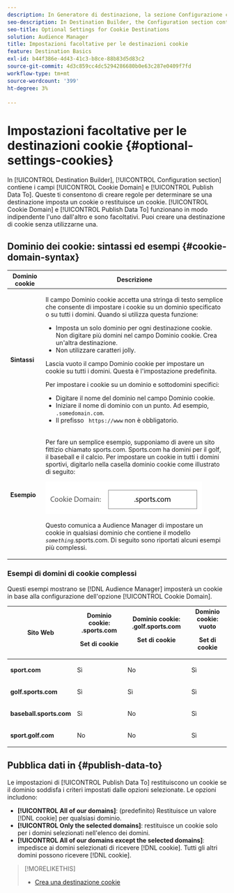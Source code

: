 ```yaml
---
description: In Generatore di destinazione, la sezione Configurazione contiene i campi Dominio cookie e Pubblica dati in. Queste ti consentono di creare regole per determinare se una destinazione imposta un cookie o restituisce un cookie. Cookie Domain (Dominio cookie) e Publish Data (Pubblica dati) Per lavorare in modo indipendente l’uno dall’altro e sono facoltativi. Puoi creare una destinazione di cookie senza utilizzarne una.
seo-description: In Destination Builder, the Configuration section contains the Cookie Domain and Publish Data To fields. These let you create rules to determine if a destination sets a cookie or returns a cookie. Cookie Domain and Publish Data To work independently of each other and are optional. You can create a cookie destination without using either of them.
seo-title: Optional Settings for Cookie Destinations
solution: Audience Manager
title: Impostazioni facoltative per le destinazioni cookie
feature: Destination Basics
exl-id: b44f386e-4d43-41c3-b8ce-88b83d5d83c2
source-git-commit: 4d3c859cc4dc5294286680b0e63c287e0409f7fd
workflow-type: tm+mt
source-wordcount: '399'
ht-degree: 3%

---
```


# Impostazioni facoltative per le destinazioni cookie {#optional-settings-cookies}

In [!UICONTROL Destination Builder], [!UICONTROL Configuration section] contiene i campi [!UICONTROL Cookie Domain] e [!UICONTROL Publish Data To]. Queste ti consentono di creare regole per determinare se una destinazione imposta un cookie o restituisce un cookie. [!UICONTROL Cookie Domain] e [!UICONTROL Publish Data To] funzionano in modo indipendente l&#39;uno dall&#39;altro e sono facoltativi. Puoi creare una destinazione di cookie senza utilizzarne una.

## Dominio dei cookie: sintassi ed esempi {#cookie-domain-syntax}

<!-- cookie-destination-options.xml -->

<table id="table_4F4F7562AFEE49F8917AAE5712B5CCE4"> 
 <thead> 
  <tr> 
   <th colname="col1" class="entry"> Dominio cookie </th> 
   <th colname="col2" class="entry"> Descrizione </th> 
  </tr>
 </thead>
 <tbody> 
  <tr> 
   <td colname="col1"> <p><b>Sintassi</b> </p> </td> 
   <td colname="col2"> <p>Il campo Dominio <span class="wintitle"> cookie</span> accetta una stringa di testo semplice che consente di impostare i cookie su un dominio specificato o su tutti i domini. Quando si utilizza questa funzione: </p> <p> 
     <ul id="ul_473CB59F2C0C4B358201BE5C8B27D73D"> 
      <li id="li_4E7F4691C1B54415963F7D5AA1558C9A">Imposta un solo dominio per ogni destinazione cookie. Non digitare più domini nel campo Dominio <span class="wintitle"> cookie</span>. Crea un'altra <span class="wintitle"> destinazione</span>. </li> 
      <li id="li_AEBF5C5F3C264C5EA4A2A6063C3F377D">Non utilizzare caratteri jolly. </li> 
     </ul> </p> <p> Lascia vuoto il campo Dominio <span class="wintitle"> cookie</span> per impostare un cookie su tutti i domini. Questa è l'impostazione predefinita. </p> <p>Per impostare i cookie su un dominio e sottodomini specifici: </p> <p> 
     <ul id="ul_F25BC0D8C40641A2A5CA338E5C258435"> 
      <li id="li_E236D8DEE4F24F9BBA36074F7049C12C">Digitare il nome del dominio nel campo Dominio <span class="wintitle"> cookie</span>. </li> 
      <li id="li_0471C198EE344DE5963A3C2F70B9E78B">Iniziare il nome di dominio con un punto. Ad esempio, <code> .somedomain.com</code>. </li> 
      <li id="li_73D06F2BEF45487280C2245E1F6B8ED0">Il prefisso <code> https://www</code> non è obbligatorio. </li> 
     </ul> </p> </td> 
  </tr> 
  <tr> 
   <td colname="col1"> <p><b>Esempio</b> </p> </td> 
   <td colname="col2"> <p>Per fare un semplice esempio, supponiamo di avere un sito fittizio chiamato sports.com. Sports.com ha domini per il golf, il baseball e il calcio. Per impostare un cookie in tutti i domini sportivi, digitarlo nella casella <span class="wintitle"> dominio cookie</span> come illustrato di seguito: </p> <p> <img src="assets/sports-domain.png" id="image_8883477BB3B543648C97A441AD34C6DE" /> </p> <p>Questo comunica a <span class="keyword"> Audience Manager</span> di impostare un cookie in qualsiasi dominio che contiene il modello <code><i>something</i></code>.sports.com. Di seguito sono riportati alcuni esempi più complessi. </p> </td> 
  </tr> 
 </tbody> 
</table>

### Esempi di domini di cookie complessi

Questi esempi mostrano se [!DNL Audience Manager] imposterà un cookie in base alla configurazione dell&#39;opzione [!UICONTROL Cookie Domain].

<table id="table_3A7B9479CDA6493FA8104D8D9841E914"> 
 <thead> 
  <tr> 
   <th colname="col1" class="entry"> Sito Web </th> 
   <th colname="col2" class="entry">Dominio cookie: .sports.com <p>Set di cookie </p> </th> 
   <th colname="col3" class="entry">Dominio cookie: .golf.sports.com <p>Set di cookie </p> </th> 
   <th colname="col4" class="entry">Dominio cookie: vuoto <p>Set di cookie </p> </th> 
  </tr> 
 </thead>
 <tbody> 
  <tr> 
   <td colname="col1"> <p> <b>sport.com</b> </p> </td> 
   <td colname="col2"> Sì </td> 
   <td colname="col3"> No </td> 
   <td colname="col4"> Sì </td> 
  </tr> 
  <tr> 
   <td colname="col1"> <p> <b>golf.sports.com</b> </p> </td> 
   <td colname="col2"> Sì </td> 
   <td colname="col3"> Sì </td> 
   <td colname="col4"> Sì </td> 
  </tr> 
  <tr> 
   <td colname="col1"> <p> <b>baseball.sports.com</b> </p> </td> 
   <td colname="col2"> Sì </td> 
   <td colname="col3"> No </td> 
   <td colname="col4"> Sì </td> 
  </tr> 
  <tr> 
   <td colname="col1"> <p> <b>sport.golf.com</b> </p> </td> 
   <td colname="col2"> No </td> 
   <td colname="col3"> No </td> 
   <td colname="col4"> Sì </td> 
  </tr> 
 </tbody> 
</table>

## Pubblica dati in {#publish-data-to}

Le impostazioni di [!UICONTROL Publish Data To] restituiscono un cookie se il dominio soddisfa i criteri impostati dalle opzioni selezionate. Le opzioni includono:

* **[!UICONTROL All of our domains]**: (predefinito) Restituisce un valore [!DNL cookie] per qualsiasi dominio.
* **[!UICONTROL Only the selected domains]**: restituisce un cookie solo per i domini selezionati nell&#39;elenco dei domini.
* **[!UICONTROL All of our domains except the selected domains]**: impedisce ai domini selezionati di ricevere [!DNL cookie]. Tutti gli altri domini possono ricevere [!DNL cookie].

>[!MORELIKETHIS]
>
>* [Crea una destinazione cookie](../../features/destinations/create-cookie-destination.md)
